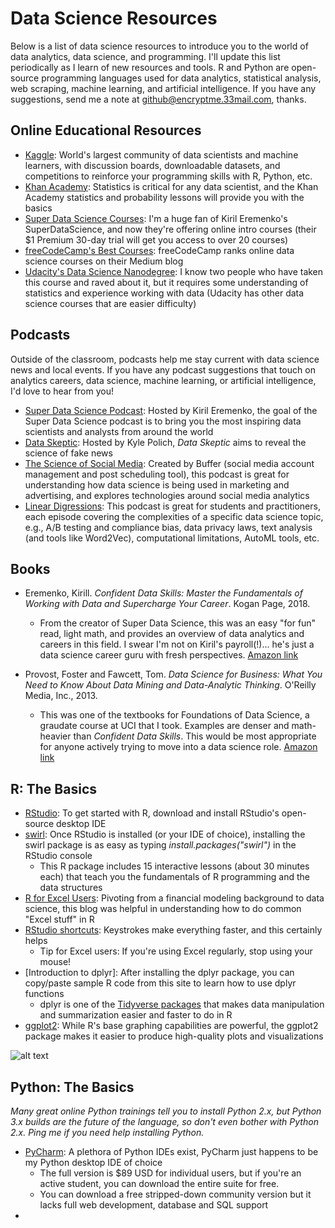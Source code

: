 # Data Science Resources
Below is a list of data science resources to introduce you to the world of data analytics, data science, and programming. I'll update this list periodically as I learn of new resources and tools. R and Python are open-source programming languages used for data analytics, statistical analysis, web scraping, machine learning, and artificial intelligence. If you have any suggestions, send me a note at <github@encryptme.33mail.com>, thanks.

## Online Educational Resources

* [Kaggle](https://www.kaggle.com/): World's largest community of data scientists and machine learners, with discussion boards, downloadable datasets, and competitions to reinforce your programming skills with R, Python, etc.
* [Khan Academy](https://www.khanacademy.org/math/statistics-probability): Statistics is critical for any data scientist, and the Khan Academy statistics and probability lessons will provide you with the basics
* [Super Data Science Courses](https://www.superdatascience.com/courses/intro-data-science-step-by-step-guide/): I'm a huge fan of Kiril Eremenko's SuperDataScience, and now they're offering online intro courses (their $1 Premium 30-day trial will get you access to over 20 courses)
* [freeCodeCamp's Best Courses](https://medium.freecodecamp.org/i-ranked-all-the-best-data-science-intro-courses-based-on-thousands-of-data-points-db5dc7e3eb8e): freeCodeCamp ranks online data science courses on their Medium blog
* [Udacity's Data Science Nanodegree](https://www.udacity.com/course/data-scientist-nanodegree--nd025): I know two people who have taken this course and raved about it, but it requires some understanding of statistics and experience working with data (Udacity has other data science courses that are easier difficulty)

## Podcasts
Outside of the classroom, podcasts help me stay current with data science news and local events. If you have any podcast suggestions that touch on analytics careers, data science, machine learning, or artificial intelligence, I'd love to hear from you!

* [Super Data Science Podcast](https://soundcloud.com/superdatascience): Hosted by Kiril Eremenko, the goal of the Super Data Science podcast is to bring you the most inspiring data scientists and analysts from around the world
* [Data Skeptic](https://dataskeptic.com/podcast?limit=10&offset=0): Hosted by Kyle Polich, _Data Skeptic_ aims to reveal the science of fake news
* [The Science of Social Media](https://soundcloud.com/the-science-of-social-media): Created by Buffer (social media account management and post scheduling tool), this podcast is great for understanding how data science is being used in marketing and advertising, and explores technologies around social media analytics
* [Linear Digressions](http://lineardigressions.com/): This podcast is great for students and practitioners, each episode covering the complexities of a specific data science topic, e.g., A/B testing and compliance bias, data privacy laws, text analysis (and tools like Word2Vec), computational limitations, AutoML tools, etc.

## Books

* Eremenko, Kirill. _Confident Data Skills: Master the Fundamentals of Working with Data and Supercharge Your Career_. Kogan Page, 2018.
  * From the creator of Super Data Science, this was an easy "for fun" read, light math, and provides an overview of data analytics and careers in this field. I swear I'm not on Kiril's payroll(!)... he's just a data science career guru with fresh perspectives. [Amazon link](https://www.amazon.com/gp/product/0749481544/ref=as_li_tl?ie=UTF8&tag=superdatascie-20&camp=1789&creative=9325&linkCode=as2&creativeASIN=0749481544&linkId=bb7507851a740c1eb7f45ab4b6bd2a84)

* Provost, Foster and Fawcett, Tom. _Data Science for Business: What You Need to Know About Data Mining and Data-Analytic Thinking_. O'Reilly Media, Inc., 2013.
  * This was one of the textbooks for Foundations of Data Science, a graudate course at UCI that I took. Examples are denser and math-heavier than _Confident Data Skills_. This would be most appropriate for anyone actively trying to move into a data science role. [Amazon link](https://www.amazon.com/Data-Science-Business-Data-Analytic-Thinking/dp/1449361323/ref=sr_1_1?s=books&ie=UTF8&qid=1537984955&sr=1-1&keywords=data+science+for+business)

## R: The Basics
* [RStudio](https://www.rstudio.com/products/rstudio/download/): To get started with R, download and install RStudio's open-source desktop IDE
* [swirl](https://swirlstats.com/students.html): Once RStudio is installed (or your IDE of choice), installing the swirl package is as easy as typing _install.packages("swirl")_ in the RStudio console
  * This R package includes 15 interactive lessons (about 30 minutes each) that teach you the fundamentals of R programming and the data structures
* [R for Excel Users](https://www.rforexcelusers.com/): Pivoting from a financial modeling background to data science, this blog was helpful in understanding how to do common "Excel stuff" in R
* [RStudio shortcuts](https://support.rstudio.com/hc/en-us/articles/200711853-Keyboard-Shortcuts): Keystrokes make everything faster, and this certainly helps
  * Tip for Excel users: If you're using Excel regularly, stop using your mouse!
* [Introduction to dplyr]: After installing the dplyr package, you can copy/paste sample R code from this site to learn how to use dplyr functions
  * dplyr is one of the [Tidyverse packages](https://www.tidyverse.org/packages/) that makes data manipulation and summarization easier and faster to do in R
* [ggplot2](https://ggplot2.tidyverse.org/): While R's base graphing capabilities are powerful, the ggplot2 package makes it easier to produce high-quality plots and visualizations

![alt text](http://felixfan.github.io/figure/ggplot2-Cheatsheet-20.png "Grouping multiple plots via ggplot2")

## Python: The Basics
_Many great online Python trainings tell you to install Python 2.x, but Python 3.x builds are the future of the language, so don't even bother with Python 2.x. Ping me if you need help installing Python._    

* [PyCharm](https://www.jetbrains.com/pycharm/): A plethora of Python IDEs exist, PyCharm just happens to be my Python desktop IDE of choice
  * The full version is $89 USD for individual users, but if you're an active student, you can download the entire suite for free.
  * You can download a free stripped-down community version but it lacks full web development, database and SQL support
* 
